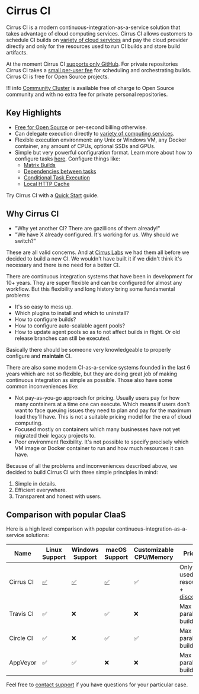 # Cirrus CI

Cirrus CI is a modern continuous-integration-as-a-service solution that takes advantage of cloud computing services. 
Cirrus CI allows customers to schedule CI builds on [variety of cloud services](guide/supported-computing-services.md) and 
pay the cloud provider directly and only for the resources used to run CI builds and store build artifacts. 

At the moment Cirrus CI [supports only GitHub](faq.md#only-github-support). For private repositories Cirrus CI takes a [small per-user fee](pricing.md) for scheduling and orchestrating builds. 
Cirrus CI is free for Open Source projects.

!!! info
    [Community Cluster](guide/supported-computing-services.md#community-cluster) is available free of charge 
    to Open Source community and with no extra fee for private personal repositories.

## Key Highlights

* [Free for Open Source](guide/supported-computing-services.md#community-cluster) or per-second billing otherwise.
* Can delegate execution directly to [variety of computing services](guide/supported-computing-services.md).
* Flexible execution environment: any Unix or Windows VM, any Docker container, any amount of CPUs, optional SSDs and GPUs.
* Simple but very powerful configuration format. Learn more about how to configure tasks [here](guide/writing-tasks.md). Configure things like:
    - [Matrix Builds](guide/writing-tasks.md#matrix-modification)
    - [Dependencies between tasks](guide/writing-tasks.md#dependencies)
    - [Conditional Task Execution](guide/writing-tasks.md#conditional-task-execution)
    - [Local HTTP Cache](guide/writing-tasks.md#http-cache)

Try Cirrus CI with a [Quick Start](guide/quick-start.md) guide.

## Why Cirrus CI

* "Why yet another CI? There are gazillions of them already!"
* "We have X already configured. It's working for us. Why should we switch?"

These are all valid concerns. And at [Cirrus Labs](http://cirruslabs.org/) we had them all before we decided to build a new CI. 
We wouldn't have built it if we didn't think it's necessary and there is no need for a better CI.

There are continuous integration systems that have been in development for 10+ years. They are super flexible and 
can be configured for almost any workflow. But this flexibility and long history bring some fundamental problems:

* It's so easy to mess up.
* Which plugins to install and which to uninstall?
* How to configure builds?
* How to configure auto-scalable agent pools? 
* How to update agent pools so as to not affect builds in flight. Or old release branches can still be executed.

Basically there should be someone very knowledgeable to properly configure and **maintain** CI.

There are also some modern CI-as-a-service systems founded in the last 6 years which are not so flexible, 
but they are doing great job of making continuous integration as simple as possible. Those also have some common
inconveniences like:

* Not pay-as-you-go approach for pricing. Usually users pay for how many containers at a time one can execute. 
Which means if users don't want to face queuing issues they need to plan and pay for the maximum load they'll have. 
This is not a suitable pricing model for the era of cloud computing.
* Focused mostly on containers which many businesses have not yet migrated their legacy projects to.
* Poor environment flexibility. It's not possible to specify precisely which VM image or Docker container to run and
how much resources it can have.

Because of all the problems and inconveniences described above, we decided to build Cirrus CI with three simple principles in mind:

1. Simple in details.
2. Efficient everywhere.
3. Transparent and honest with users. 

## Comparison with popular CIaaS

Here is a high level comparison with popular continuous-integration-as-a-service solutions:

Name      | Linux Support           | Windows Support         | macOS Support            | Customizable CPU/Memory | Pricing
----------| ----------------------  | ----------------------- | ------------------------ | ----------------------- | -----------------------
Cirrus CI | [:white_check_mark:][1] | [:white_check_mark:][2] | [:white_check_mark:][3]  | :white_check_mark:      | Only for used resources + [discounts][4]
Travis CI | :white_check_mark:      | :x:                     | :white_check_mark:       | :x:                     | Max parallel builds
Circle CI | :white_check_mark:      | :x:                     | :white_check_mark:       | :white_check_mark:      | Max parallel builds
AppVeyor  | :white_check_mark:      | :white_check_mark:      | :x:                      | :x:                     | Max parallel builds

[1]: /guide/linux.md
[2]: /guide/windows.md
[3]: /guide/macOS.md
[4]: /faq.md#any-discounts

Feel free to [contact support](mailto:support@cirruslabs.org) if you have questions for your particular case.
